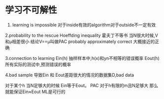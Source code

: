 # 学习不可解性
1. learning is impossible
对于inside有效的algorithm对于outside不一定有效

2.probability to the rescue
Hoeffding inequality 霍夫丁不等书
当N很大时候,V和μ相差很小
结论V==μ叫做PAC probably approximately correct 大概接近的正确

3.connection to learning
Ein(h) 抽样样本中,h(x)和yn不相等的错误概率
Eout(h) 所有实际的测试中,预测错误的概率

4.bad sample
导致Ein 和 Eout差距很大的情况的数据集D,bad data

对于某个h 当N足够大的时候  Ein等于Eout。 PAC
对于h有限的m且N足够大 那么就能保证Ein≈Eout  ML是可行的
